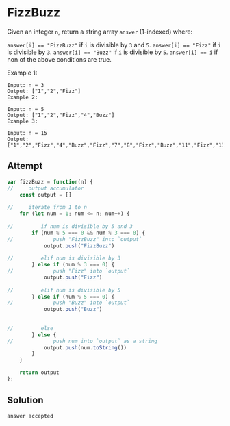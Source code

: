 # FizzBuzz
Given an integer `n`, return a string array `answer` (1-indexed) where:

`answer[i] == "FizzBuzz"` if `i` is divisible by `3` and `5`.
`answer[i] == "Fizz"` if `i` is divisible by `3`.
`answer[i] == "Buzz"` if `i` is divisible by `5`.
`answer[i] == i` if non of the above conditions are true.
 

Example 1:
```
Input: n = 3
Output: ["1","2","Fizz"]
Example 2:

Input: n = 5
Output: ["1","2","Fizz","4","Buzz"]
Example 3:

Input: n = 15
Output: ["1","2","Fizz","4","Buzz","Fizz","7","8","Fizz","Buzz","11","Fizz","13","14","FizzBuzz"]
```

## Attempt
```js
var fizzBuzz = function(n) {
//     output accumulator
    const output = []
    
//     iterate from 1 to n
    for (let num = 1; num <= n; num++) {
    
//         if num is divisible by 5 and 3
        if (num % 5 === 0 && num % 3 === 0) {
//             push "FizzBuzz" into `output`
            output.push("FizzBuzz")            
        
//         elif num is divisible by 3
        } else if (num % 3 === 0) {
//             push "Fizz" into `output`
            output.push("Fizz")
    
//         elif num is divisible by 5
        } else if (num % 5 === 0) {
//             push "Buzz" into `output`
            output.push("Buzz")
        
    
//         else
        } else {
//             push num into `output` as a string
            output.push(num.toString())   
        }
    }

    return output
};
```

## Solution
```js
answer accepted
```